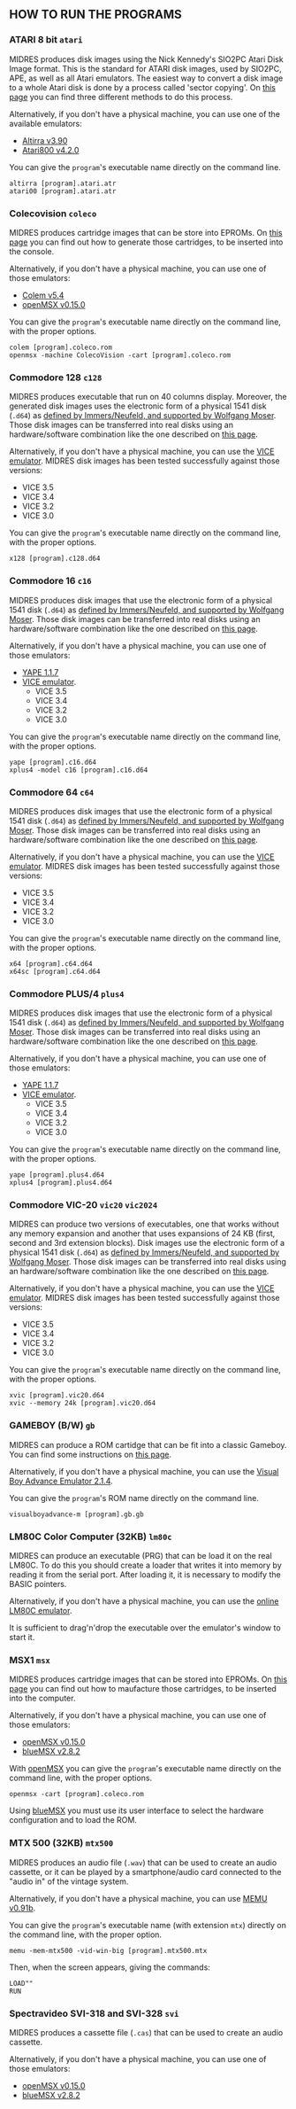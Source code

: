 ## HOW TO RUN THE PROGRAMS

### ATARI 8 bit `atari`

MIDRES produces disk images using the Nick Kennedy's SIO2PC Atari Disk Image format. This is the standard for ATARI disk images, used by SIO2PC, APE, as well as all Atari emulators. The easiest way to convert a disk image to a whole Atari disk is done by a process called 'sector copying'. On [this page](https://www.atarimax.com/ape/docs/DiskImageFAQ/#ATR_To_Real_Disk) you can find three different methods to do this process. 

Alternatively, if you don't have a physical machine, you can use one of the available emulators:
   * [Altirra v3.90](http://www.virtualdub.org/altirra.html)
   * [Atari800 v4.2.0](http://atari800.github.io/)

You can give the `program`'s executable name directly on the command line.

    altirra [program].atari.atr
    atari00 [program].atari.atr

### Colecovision `coleco`

MIDRES produces cartridge images that can be store into EPROMs. On [this page](http://www.nyangau.org/cvcart/cvcart.htm) you can find out how to generate those cartridges, to be inserted into the console.

Alternatively, if you don't have a physical machine, you can use one of those emulators:
   * [Colem v5.4](https://fms.komkon.org/ColEm/)
   * [openMSX v0.15.0](https://openmsx.org/)

You can give the `program`'s executable name directly on the command line, with the proper options.

    colem [program].coleco.rom
    openmsx -machine ColecoVision -cart [program].coleco.rom

### Commodore 128 `c128`

MIDRES produces executable that run on 40 columns display. Moreover, the generated disk images uses the electronic form of a physical 1541 disk (`.d64`) as [defined by Immers/Neufeld, and supported by Wolfgang Moser](http://unusedino.de/ec64/technical/formats/d64.html). Those disk images can be transferred into real disks using an hardware/software combination like the one described on [this page](http://www.6502.org/users/sjgray/software/cbmxfer/cbmxfer.html).

Alternatively, if you don't have a physical machine, you can use the [VICE emulator](https://vice-emu.sourceforge.io/). MIDRES disk images has been tested successfully against those versions:
   * VICE 3.5
   * VICE 3.4
   * VICE 3.2
   * VICE 3.0

You can give the `program`'s executable name directly on the command line, with the proper options.

    x128 [program].c128.d64

### Commodore 16 `c16`

MIDRES produces disk images that use the electronic form of a physical 1541 disk (`.d64`) as [defined by Immers/Neufeld, and supported by Wolfgang Moser](http://unusedino.de/ec64/technical/formats/d64.html). Those disk images can be transferred into real disks using an hardware/software combination like the one described on [this page](http://www.6502.org/users/sjgray/software/cbmxfer/cbmxfer.html).

Alternatively, if you don't have a physical machine, you can use one of those emulators:
   * [YAPE 1.1.7](http://yape.homeserver.hu/)
   * [VICE emulator](https://vice-emu.sourceforge.io/).
      * VICE 3.5
      * VICE 3.4
      * VICE 3.2
      * VICE 3.0

You can give the `program`'s executable name directly on the command line, with the proper options.

    yape [program].c16.d64
    xplus4 -model c16 [program].c16.d64

###  Commodore 64 `c64`

MIDRES produces disk images that use the electronic form of a physical 1541 disk (`.d64`) as [defined by Immers/Neufeld, and supported by Wolfgang Moser](http://unusedino.de/ec64/technical/formats/d64.html). Those disk images can be transferred into real disks using an hardware/software combination like the one described on [this page](http://www.6502.org/users/sjgray/software/cbmxfer/cbmxfer.html).

Alternatively, if you don't have a physical machine, you can use the [VICE emulator](https://vice-emu.sourceforge.io/). MIDRES disk images has been tested successfully against those versions:
   * VICE 3.5
   * VICE 3.4
   * VICE 3.2
   * VICE 3.0

You can give the `program`'s executable name directly on the command line, with the proper options.

    x64 [program].c64.d64
    x64sc [program].c64.d64

### Commodore PLUS/4 `plus4`

MIDRES produces disk images that use the electronic form of a physical 1541 disk (`.d64`) as [defined by Immers/Neufeld, and supported by Wolfgang Moser](http://unusedino.de/ec64/technical/formats/d64.html). Those disk images can be transferred into real disks using an hardware/software combination like the one described on [this page](http://www.6502.org/users/sjgray/software/cbmxfer/cbmxfer.html).

Alternatively, if you don't have a physical machine, you can use one of those emulators:
   * [YAPE 1.1.7](http://yape.homeserver.hu/)
   * [VICE emulator](https://vice-emu.sourceforge.io/).
      * VICE 3.5
      * VICE 3.4
      * VICE 3.2
      * VICE 3.0

You can give the `program`'s executable name directly on the command line, with the proper options.

    yape [program].plus4.d64
    xplus4 [program].plus4.d64

### Commodore VIC-20 `vic20` `vic2024`

MIDRES can produce two versions of executables, one that works without any memory expansion and another that uses expansions of 24 KB (first, second and 3rd extension blocks). Disk images use the electronic form of a physical 1541 disk (`.d64`) as [defined by Immers/Neufeld, and supported by Wolfgang Moser](http://unusedino.de/ec64/technical/formats/d64.html). Those disk images can be transferred into real disks using an hardware/software combination like the one described on [this page](http://www.6502.org/users/sjgray/software/cbmxfer/cbmxfer.html).

Alternatively, if you don't have a physical machine, you can use the [VICE emulator](https://vice-emu.sourceforge.io/). MIDRES disk images has been tested successfully against those versions:
   * VICE 3.5
   * VICE 3.4
   * VICE 3.2
   * VICE 3.0

You can give the `program`'s executable name directly on the command line, with the proper options.

    xvic [program].vic20.d64
    xvic --memory 24k [program].vic20.d64

### GAMEBOY (B/W) `gb`

MIDRES can produce a ROM cartidge that can be fit into a classic Gameboy. You can find some instructions on [this page](https://dhole.github.io/post/gameboy_cartridge_rw_1/).

Alternatively, if you don't have a physical machine, you can use the [Visual Boy Advance Emulator 2.1.4](https://github.com/visualboyadvance-m/visualboyadvance-m). 

You can give the `program`'s ROM name directly on the command line.

    visualboyadvance-m [program].gb.gb

### LM80C Color Computer (32KB) `lm80c`

MIDRES can produce an executable (PRG) that can be load it on the real LM80C. To do this you should create a loader that writes it into memory by reading it from the serial port. After loading it, it is necessary to modify the BASIC pointers.

Alternatively, if you don't have a physical machine, you can use the [online LM80C emulator](https://nippur72.github.io/lm80c-emu/). 

It is sufficient to drag'n'drop the executable over the emulator's window to start it.

### MSX1 `msx`

MIDRES produces cartridge images that can be stored into EPROMs. On [this page](https://www.msx-center.com/articles/12/review-manufacturers-of-msx-cartridges) you can find out how to maufacture those cartridges, to be inserted into the computer.

Alternatively, if you don't have a physical machine, you can use one of those emulators:
   * [openMSX v0.15.0](https://openmsx.org/)
   * [blueMSX v2.8.2](http://bluemsx.msxblue.com/)

With [openMSX](https://openmsx.org/) you can give the `program`'s executable name directly on the command line, with the proper options.

    openmsx -cart [program].coleco.rom

Using [blueMSX](http://bluemsx.msxblue.com/) you must use its user interface to select the hardware configuration and to load the ROM.

### MTX 500 (32KB) `mtx500`

MIDRES produces an audio file (`.wav`) that can be used to create an audio cassette, or it can be played by a smartphone/audio card connected to the "audio in" of the vintage system.

Alternatively, if you don't have a physical machine, you can use [MEMU v0.91b](http://www.mtxworld.dk/mtxemu.php).

You can give the `program`'s executable name (with extension `mtx`) directly on the command line, with the proper option.

    memu -mem-mtx500 -vid-win-big [program].mtx500.mtx

Then, when the screen appears, giving the commands:

    LOAD""
    RUN

### Spectravideo SVI-318 and SVI-328 `svi`

MIDRES produces a cassette file (`.cas`) that can be used to create an audio cassette.

Alternatively, if you don't have a physical machine, you can use one of those emulators:
   * [openMSX v0.15.0](https://openmsx.org/)
   * [blueMSX v2.8.2](http://bluemsx.msxblue.com/)
